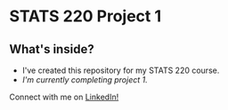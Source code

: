 <h1>STATS 220 Project 1</h1>

<h2>What's inside?</h2>
<ul>
   <li>I've created this repository for my STATS 220 course.</li>
   <li><i>I'm currently completing project 1.</i></li>
</ul>

<p>Connect with me on <a href="https://www.linkedin.com/in/orpita-khan-4b78331b0/">LinkedIn!</a> </p>

